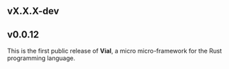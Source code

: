 ## vX.X.X-dev

## v0.0.12

This is the first public release of **Vial**, a micro micro-framework
for the Rust programming language.

